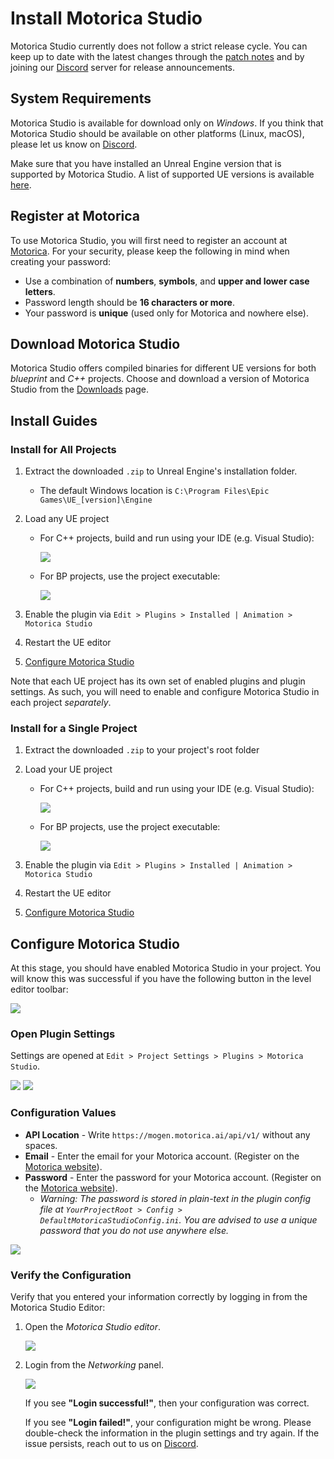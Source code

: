 # Install Motorica Studio

Motorica Studio currently does not follow a strict release cycle. You can keep up to date with the latest changes through the [patch notes](../patch-notes/index.md) and by joining our [Discord](https://discord.com/invite/KWRqNzcjYA) server for release announcements.

## System Requirements

Motorica Studio is available for download only on *Windows*. If you think that Motorica Studio should be available on other platforms (Linux, macOS), please let us know on [Discord](https://discord.com/invite/KWRqNzcjYA).

Make sure that you have installed an Unreal Engine version that is supported by Motorica Studio. A list of supported UE versions is available [here](../downloads.md).

## Register at Motorica

To use Motorica Studio, you will first need to register an account at [Motorica](https://motorica.ai/mogen). For your security, please keep the following in mind when creating your password:

- Use a combination of **numbers**, **symbols**, and **upper and lower case letters**.
- Password length should be **16 characters or more**.
- Your password is **unique** (used only for Motorica and nowhere else).

## Download Motorica Studio

Motorica Studio offers compiled binaries for different UE versions for both *blueprint* and *C++* projects. Choose and download a version of Motorica Studio from the [Downloads](../downloads.md) page.

## Install Guides
### Install for All Projects

1. Extract the downloaded `.zip` to Unreal Engine's installation folder.
    - The default Windows location is `C:\Program Files\Epic Games\UE_[version]\Engine`
2. Load any UE project
      - For C++ projects, build and run using your IDE (e.g. Visual Studio):

        ![](../assets/images/open-project-cpp.png)

      - For BP projects, use the project executable:        

        ![](../assets/images/open-project-bp.png)

3. Enable the plugin via `Edit > Plugins > Installed | Animation > Motorica Studio`
4. Restart the UE editor
5. [Configure Motorica Studio](#configure-motorica-studio)

Note that each UE project has its own set of enabled plugins and plugin settings. As such, you will need to enable and configure Motorica Studio in each project *separately*.

### Install for a Single Project

1. Extract the downloaded `.zip` to your project's root folder
2. Load your UE project
      - For C++ projects, build and run using your IDE (e.g. Visual Studio):

        ![](../assets/images/open-project-cpp.png)

      - For BP projects, use the project executable:

        ![](../assets/images/open-project-bp.png)

3. Enable the plugin via `Edit > Plugins > Installed | Animation > Motorica Studio`
4. Restart the UE editor
5. [Configure Motorica Studio](#configure-motorica-studio)

## Configure Motorica Studio

At this stage, you should have enabled Motorica Studio in your project. You will know this was successful if you have the following button in the level editor toolbar:

![](../assets/images/level-editor-toolbar-motorica-button.png)

### Open Plugin Settings

Settings are opened at `Edit > Project Settings > Plugins > Motorica Studio`.

![](../assets/images/menu-edit-project-settings.png)
![](../assets/images/project-settings-plugins-motorica-studio.png)

### Configuration Values

- **API Location** - Write `https://mogen.motorica.ai/api/v1/` without any spaces.
- **Email** - Enter the email for your Motorica account. (Register on the [Motorica website](https://www.motorica.ai/)).
- **Password** - Enter the password for your Motorica account. (Register on the [Motorica website](https://www.motorica.ai/)).
    - *Warning: The password is stored in plain-text in the plugin config file at `YourProjectRoot > Config > DefaultMotoricaStudioConfig.ini`. You are advised to use a unique password that you do not use anywhere else.*

![](../assets/images/motorica-studio-settings-example.png)

### Verify the Configuration

Verify that you entered your information correctly by logging in from the Motorica Studio Editor:

1. Open the *Motorica Studio editor*.

    ![](../assets/images/level-editor-toolbar-motorica-button.png)

2. Login from the *Networking* panel. 

    ![](../assets/gifs/workflow-ms-editor-login.gif)

    If you see **"Login successful!"**, then your configuration was correct.

    If you see **"Login failed!"**, your configuration might be wrong. Please double-check the information in the plugin settings and try again. If the issue persists, reach out to us on [Discord](https://discord.com/invite/KWRqNzcjYA).
